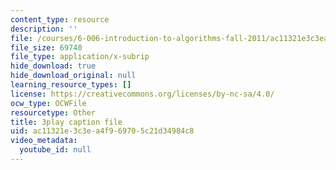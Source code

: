 ```yaml
---
content_type: resource
description: ''
file: /courses/6-006-introduction-to-algorithms-fall-2011/ac11321e3c3ea4f969705c21d34984c8_jZbkToeNK2g.srt
file_size: 69740
file_type: application/x-subrip
hide_download: true
hide_download_original: null
learning_resource_types: []
license: https://creativecommons.org/licenses/by-nc-sa/4.0/
ocw_type: OCWFile
resourcetype: Other
title: 3play caption file
uid: ac11321e-3c3e-a4f9-6970-5c21d34984c8
video_metadata:
  youtube_id: null
---
```

